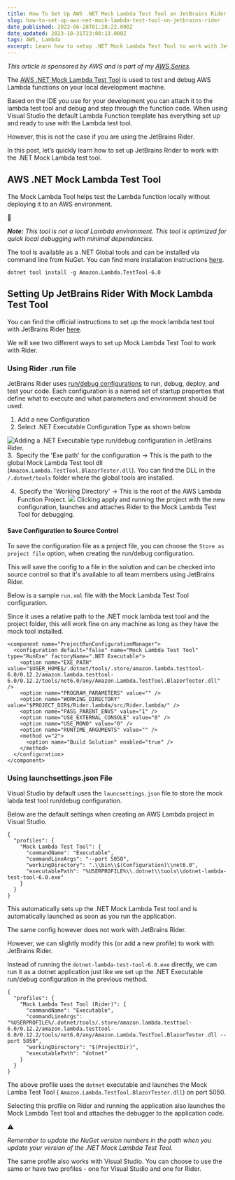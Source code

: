 ```yaml
---
title: How To Set Up AWS .NET Mock Lambda Test Tool on JetBrains Rider
slug: how-to-set-up-aws-net-mock-lambda-test-tool-on-jetbrains-rider
date_published: 2023-06-28T01:28:22.000Z
date_updated: 2023-10-31T23:08:13.000Z
tags: AWS, Lambda
excerpt: Learn how to setup .NET Mock Lambda Test Tool to work with JetBrains Rider IDE.
---
```


*This article is sponsored by AWS and is part of my [AWS Series](__GHOST_URL__/tag/aws/).*

The [AWS .NET Mock Lambda Test Tool](https://github.com/aws/aws-lambda-dotnet/tree/master/Tools/LambdaTestTool#the-aws-net-mock-lambda-test-tool-preview) is used to test and debug AWS Lambda functions on your local development machine. 

Based on the IDE you use for your development you can attach it to the lambda test tool and debug and step through the function code. When using Visual Studio the default Lambda Function template has everything set up and ready to use with the Lambda test tool.

However, this is not the case if you are using the JetBrains Rider.

In this post, let’s quickly learn how to set up JetBrains Rrider to work with the .NET Mock Lambda test tool. 

## AWS .NET Mock Lambda Test Tool

The Mock Lambda Tool helps test the Lambda function locally without deploying it to an AWS environment.

📢

***Note:** This tool is not a local Lambda environment. This tool is optimized for quick local debugging with minimal dependencies.*

The tool is available as a .NET Global tools and can be installed via command line from NuGet. You can find more installation instructions [here](https://github.com/aws/aws-lambda-dotnet/tree/master/Tools/LambdaTestTool#installing-and-running).

    dotnet tool install -g Amazon.Lambda.TestTool-6.0

## Setting Up JetBrains Rider With Mock Lambda Test Tool

You can find the official instructions to set up the mock lambda test tool with JetBrains Rider [here](https://github.com/aws/aws-lambda-dotnet/tree/master/Tools/LambdaTestTool#configure-for-jetbrains-rider).

We will see two different ways to set up Mock Lambda Test Tool to work with Rider.

### Using Rider .run file

JetBrains Rider uses [run/debug configurations](https://www.jetbrains.com/help/rider/Run_Debug_Configuration.html) to run, debug, deploy, and test your code. Each configuration is a named set of startup properties that define what to execute and what parameters and environment should be used.

1. Add a new Configuration
2. Select .NET Executable Configuration Type as shown below

![Adding a .NET Executable type run/debug configuration in JetBrains Rider.](__GHOST_URL__/content/images/2023/06/image-15.png)
3.  Specify the 'Exe path' for the configuration → This is the path to the global Mock Lambda Test tool dll (`Amazon.Lambda.TestTool.BlazorTester.dll`).
You can find the DLL in the `/.dotnet/tools` folder where the global tools are installed.

4.  Specify the 'Working Directory' → This is the root of the AWS Lambda Function Project.
![](__GHOST_URL__/content/images/2023/06/image-16.png)
Clicking apply and running the project with the new configuration, launches and attaches Rider to the Mock Lambda Test Tool for debugging.

#### Save Configuration to Source Control

To save the configuration file as a project file, you can choose the `Store as project file` option, when creating the run/debug configuration. 

This will save the config to a file in the solution and can be checked into source control so that it's available to all team members using JetBrains Rider.

Below is a sample `run.xml` file with the Mock Lambda Test Tool configuration. 

Since it uses a relative path to the .NET mock lambda test tool and the project folder, this will work fine on any machine as long as they have the mock tool installed.

    <component name="ProjectRunConfigurationManager">
      <configuration default="false" name="Mock Lambda Test Tool" type="RunExe" factoryName=".NET Executable">
        <option name="EXE_PATH" value="$USER_HOME$/.dotnet/tools/.store/amazon.lambda.testtool-6.0/0.12.2/amazon.lambda.testtool-6.0/0.12.2/tools/net6.0/any/Amazon.Lambda.TestTool.BlazorTester.dll" />
        <option name="PROGRAM_PARAMETERS" value="" />
        <option name="WORKING_DIRECTORY" value="$PROJECT_DIR$/Rider.lambda/src/Rider.lambda/" />
        <option name="PASS_PARENT_ENVS" value="1" />
        <option name="USE_EXTERNAL_CONSOLE" value="0" />
        <option name="USE_MONO" value="0" />
        <option name="RUNTIME_ARGUMENTS" value="" />
        <method v="2">
          <option name="Build Solution" enabled="true" />
        </method>
      </configuration>
    </component>

### Using launchsettings.json File

Visual Studio by default uses the `launcsettings.json` file to store the mock labda test tool run/debug configuration. 

Below are the default settings when creating an AWS Lambda project in Visual Studio.

    {
      "profiles": {
        "Mock Lambda Test Tool": {
          "commandName": "Executable",
          "commandLineArgs": "--port 5050",
          "workingDirectory": ".\\bin\\$(Configuration)\\net6.0",
          "executablePath": "%USERPROFILE%\\.dotnet\\tools\\dotnet-lambda-test-tool-6.0.exe"
        }
      }
    }

This automatically sets up the .NET Mock Lambda Test tool and is automatically launched as soon as you run the application. 

The same config however does not work with JetBrains Rider. 

However, we can slightly modify this (or add a new profile) to work with JetBrains Rider.

Instead of running the `dotnet-lambda-test-tool-6.0.exe` directly, we can run it as a dotnet application just like we set up the .NET Executable run/debug configuration in the previous method.

    {
      "profiles": {
        "Mock Lambda Test Tool (Rider)": {
          "commandName": "Executable",
          "commandLineArgs": "%USERPROFILE%/.dotnet/tools/.store/amazon.lambda.testtool-6.0/0.12.2/amazon.lambda.testtool-6.0/0.12.2/tools/net6.0/any/Amazon.Lambda.TestTool.BlazorTester.dll --port 5050",
          "workingDirectory": "$(ProjectDir)",
          "executablePath": "dotnet"
        }
      }
    }

The above profile uses the `dotnet` executable and launches the Mock Lamba Test Tool ( `Amazon.Lambda.TestTool.BlazorTester.dll`) on port 5050.

Selecting this profile on Rider and running the application also launches the Mock Lambda Test tool and attaches the debugger to the application code.

⚠️

*Remember to update the NuGet version numbers in the path when you update your version of the .NET Mock Lambda Test Tool.*

The same profile also works with Visual Studio. You can choose to use the same or have two profiles - one for Visual Studio and one for Rider.
